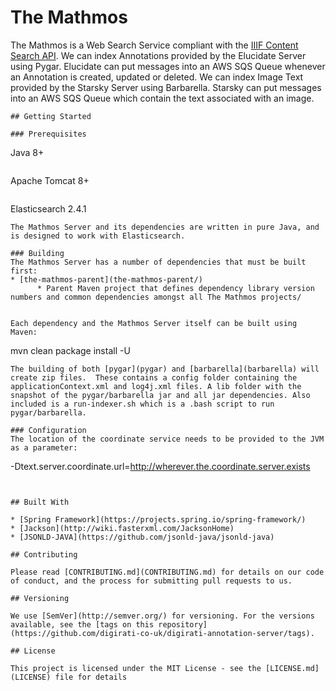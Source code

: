# The Mathmos

The Mathmos is a Web Search Service compliant with the [IIIF Content Search API](http://iiif.io/api/search/1.0/). We can index Annotations provided by the Elucidate Server using Pygar. Elucidate can put messages into an AWS SQS Queue whenever an Annotation is created, updated or deleted.  We can index Image Text provided by the Starsky Server using Barbarella.  Starsky can put messages into an AWS SQS Queue which contain the text associated with an image. 


```
## Getting Started

### Prerequisites
```
Java 8+
```
```
Apache Tomcat 8+
```
```
Elasticsearch 2.4.1
``` 
The Mathmos Server and its dependencies are written in pure Java, and is designed to work with Elasticsearch.

### Building
The Mathmos Server has a number of dependencies that must be built first:
* [the-mathmos-parent](the-mathmos-parent/)
	  * Parent Maven project that defines dependency library version numbers and common dependencies amongst all The Mathmos projects/

	 
Each dependency and the Mathmos Server itself can be built using Maven:
```
mvn clean package install -U
  
```
The building of both [pygar](pygar) and [barbarella](barbarella) will create zip files.  These contains a config folder containing the applicationContext.xml and log4j.xml files. A lib folder with the snapshot of the pygar/barbarella jar and all jar dependencies. Also included is a run-indexer.sh which is a .bash script to run pygar/barbarella.

### Configuration
The location of the coordinate service needs to be provided to the JVM as a parameter:
```

-Dtext.server.coordinate.url=http://wherever.the.coordinate.server.exists
```


## Built With

* [Spring Framework](https://projects.spring.io/spring-framework/)
* [Jackson](http://wiki.fasterxml.com/JacksonHome) 
* [JSONLD-JAVA](https://github.com/jsonld-java/jsonld-java)

## Contributing

Please read [CONTRIBUTING.md](CONTRIBUTING.md) for details on our code of conduct, and the process for submitting pull requests to us.

## Versioning

We use [SemVer](http://semver.org/) for versioning. For the versions available, see the [tags on this repository](https://github.com/digirati-co-uk/digirati-annotation-server/tags). 

## License

This project is licensed under the MIT License - see the [LICENSE.md](LICENSE) file for details
